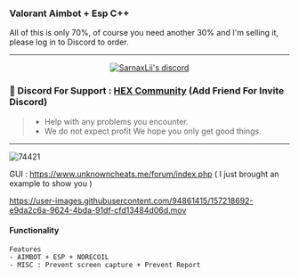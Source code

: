 
###  Valorant Aimbot + Esp C++ 
All of this is only 70%, of course you need another 30% and I'm selling it, please log in to Discord to order.

***
  <p align="center">
    <a href="https://discord.com/users/943374631644045363">
        <img title="Sarnax discord" alt="SarnaxLii's discord" src="https://discord.c99.nl/widget/theme-3/943374631644045363.png"/>
    </a>
</p>


### 💬 Discord For Support : [HEX Community](https://discord.com/users/943374631644045363) (Add Friend For Invite Discord)
> - Help with any problems you encounter.
> - We do not expect profit We hope you only get good things.


***

![74421](https://user-images.githubusercontent.com/94861415/158432161-1ea219c8-b733-410b-8453-54075ff36283.png)




GUI : https://www.unknowncheats.me/forum/index.php ( I just brought an example to show you ) 

https://user-images.githubusercontent.com/94861415/157218692-e9da2c6a-9624-4bda-91df-cfd13484d06d.mov




#### Functionality
```
Features
- AIMBOT + ESP + NORECOIL 
- MISC : Prevent screen capture + Prevent Report
```


